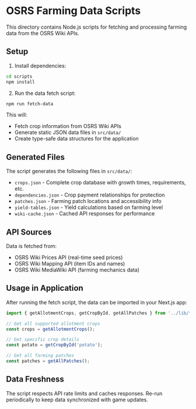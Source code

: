 # OSRS Farming Data Scripts

This directory contains Node.js scripts for fetching and processing farming data from the OSRS Wiki APIs.

## Setup

1. Install dependencies:
```bash
cd scripts
npm install
```

2. Run the data fetch script:
```bash
npm run fetch-data
```

This will:
- Fetch crop information from OSRS Wiki APIs
- Generate static JSON data files in `src/data/`
- Create type-safe data structures for the application

## Generated Files

The script generates the following files in `src/data/`:

- `crops.json` - Complete crop database with growth times, requirements, etc.
- `dependencies.json` - Crop payment relationships for protection
- `patches.json` - Farming patch locations and accessibility info
- `yield-tables.json` - Yield calculations based on farming level
- `wiki-cache.json` - Cached API responses for performance

## API Sources

Data is fetched from:
- OSRS Wiki Prices API (real-time seed prices)
- OSRS Wiki Mapping API (item IDs and names)
- OSRS Wiki MediaWiki API (farming mechanics data)

## Usage in Application

After running the fetch script, the data can be imported in your Next.js app:

```typescript
import { getAllotmentCrops, getCropById, getAllPatches } from '../lib/farming-data';

// Get all supported allotment crops
const crops = getAllotmentCrops();

// Get specific crop details
const potato = getCropById('potato');

// Get all farming patches
const patches = getAllPatches();
```

## Data Freshness

The script respects API rate limits and caches responses. Re-run periodically to keep data synchronized with game updates.
